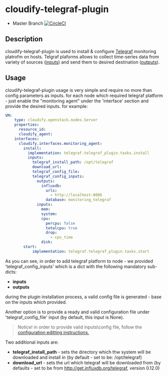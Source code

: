 cloudify-telegraf-plugin
========================

* Master Branch [![CircleCI](https://circleci.com/gh/cloudify-cosmo/cloudify-telegraf-plugin.svg?style=svg)](https://circleci.com/gh/cloudify-cosmo/cloudify-telegraf-plugin)

## Description

cloudify-telegraf-plugin is used to install & configure [Telegraf](https://influxdata.com/time-series-platform/telegraf/) monitoring platrofm on hosts.
Telgraf plaforms allows to collect time-series data from variety of sources ([inputs](https://docs.influxdata.com/telegraf/v0.13/inputs/)) and send them to desired destination ([outputs](https://docs.influxdata.com/telegraf/v0.13/outputs/)).

## Usage
cloudify-telegraf-plugin usage is very simple and require no more than config parameters as inputs. 
for each node which required telegraf platform - just enable the "monitoring agent" under the 'interface' section and provide the desired inputs. for example:

```yaml
VM:
    type: cloudify.openstack.nodes.Server
    properties:
      resource_id:
      cloudify_agent:
    interfaces:
      cloudify.interfaces.monitoring_agent:
        install:
          implementation: telegraf.telegraf_plugin.tasks.install
          inputs:
            telegraf_install_path: /opt/telegraf
            download_url:
            telegraf_config_file:
            telegraf_config_inputs:
              outputs:
                influxdb:
                  urls:
                    - http://localhost:8086
                  database: monitoring_telegraf
              inputs:
                mem:
                system:
                cpu:
                  percpu: false
                  totalcpu: true
                  drop:
                    - cpu_time
                disk:
        start:
            implementation: telegraf.telegraf_plugin.tasks.start
```
As you can see, in order to add telegraf platform to node - we provided 'telegraf_config_inputs' which is a dict with the following mandatory sub-dicts:
* **inputs**
* **outputs**

during the plugin installation process, a valid config file is generated - base on the inputs which provided.

Another option is to provide a ready and valid configuration file under 'telegraf_config_file' input (by default, this input is None).

> Notice! in order to provide valid inputs\config file, follow the [configuration editting instructions.](https://docs.influxdata.com/telegraf/v0.13/introduction/getting_started/#configuration)

Two additional inputs are:
* **telegraf_install_path** - sets the directory which thw system will be downloaded and install in (by default - set to be: /opt/telegraf)
* **download_url** - sets the url which telegraf will be downloaded from (by defaults - set to be from http://get.influxdb.org/telegraf, version 0.12.0)



